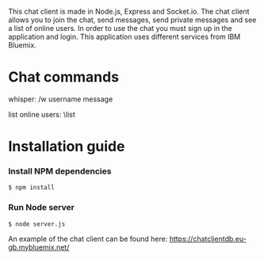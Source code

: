This chat client is made in Node.js, Express and Socket.io. The chat client allows you to join the chat, send messages, send private messages and see a list of online users. In order to use the chat you must sign up in the application and login. This application uses different services from IBM Bluemix.

# Chat commands

whisper: /w username message

list online users: \list


# Installation guide

### Install NPM dependencies

```
$ npm install
```

### Run Node server

```
$ node server.js
```

An example of the chat client can be found here: https://chatclientdb.eu-gb.mybluemix.net/